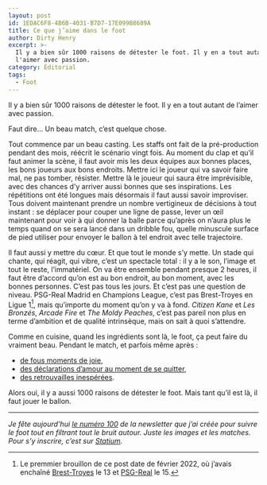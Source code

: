 ```yaml
---
layout: post
id: 1EDAC6F8-4B6B-4031-B7D7-17E099B8689A
title: Ce que j’aime dans le foot
author: Dirty Henry
excerpt: >-
  Il y a bien sûr 1000 raisons de détester le foot. Il y en a tout autant de
  l'aimer avec passion.
category: Éditorial
tags:
  - Foot
---
```


Il y a bien sûr 1000 raisons de détester le foot. Il y en a tout autant de
l’aimer avec passion.

Faut dire… Un beau match, c’est quelque chose.

Tout commence par un beau casting. Les staffs ont fait de la pré-production
pendant des mois, réécrit le scénario vingt fois. Au moment du clap et qu’il
faut animer la scène, il faut avoir mis les deux équipes aux bonnes places, les
bons joueurs aux bons endroits. Mettre ici le joueur qui va savoir faire mal, ne
pas tomber, résister. Mettre là le joueur qui saura être imprévisible, avec des
chances d’y arriver aussi bonnes que ses inspirations. Les répétitions ont été
longues mais désormais il faut aussi savoir improviser. Tous doivent maintenant
prendre un nombre vertigineux de décisions à tout instant : se déplacer pour
couper une ligne de passe, lever un œil maintenant pour voir à qui donner la
balle parce qu’après on n’aura plus le temps quand on se sera lancé dans un
dribble fou, quelle minuscule surface de pied utiliser pour envoyer le ballon à
tel endroit avec telle trajectoire.

Il faut aussi y mettre du cœur. Et que tout le monde s’y mette. Un stade qui
chante, qui réagit, qui vibre, c’est un spectacle total : il y a le son, l’image
et tout le reste, l’immatériel. On va être ensemble pendant presque 2 heures, il
faut être d’accord qu’on est au bon endroit, au bon moment, avec les bonnes
personnes. C’est pas tous les jours. Et c’est pas une question de niveau.
PSG-Real Madrid en Champions League, c’est pas Brest-Troyes en Ligue 1[^1], mais
qu’importe du moment qu’on y va à fond. _Citizen Kane_ et _Les Bronzés_, _Arcade
Fire_ et _The Moldy Peaches_, c’est pas pareil non plus en terme d’ambition et
de qualité intrinsèque, mais on sait à quoi s’attendre.

Comme en cuisine, quand les ingrédients sont là, le foot, ça peut faire du
vraiment beau. Pendant le match, et parfois même après :

- [de fous moments de joie][3],
- [des déclarations d’amour au moment de se quitter][4],
- [des retrouvailles inespérées][5].

Alors oui, il y a aussi 1000 raisons de détester le foot. Mais tant qu’il est
là, il faut jouer le ballon.

---

_Je fête aujourd’hui [le numéro 100][7] de la newsletter que j’ai créée pour
suivre le foot tout en filtrant tout le bruit autour. Juste les images et les
matches. Pour s’y inscrire, c’est sur [Statium][6]._

[^1]:
    Le premmier brouillon de ce post date de février 2022, où j’avais enchaîné
    [Brest-Troyes][1] le 13 et [PSG-Real][2] le 15.

[1]: https://fbref.com/en/matches/733d6293/Brest-Troyes-February-13-2022-Ligue-1
[2]:
  https://fbref.com/en/matches/59e6b28f/Paris-Saint-Germain-Real-Madrid-February-15-2022-Champions-League
[3]:
  https://twitter.com/TrabzonBelTr/status/1520888648018894848
  "Les fans de Trabzonspor qui fêtent un titre"
[4]:
  https://twitter.com/FabrizioRomano/status/1526312028280918017?s=20&t=DoTvgprnSNjgDbgX_cwPEQ
  "Les pleurs de Dybala au moment de dire au revoir à la Juventus"
[5]:
  https://www.youtube.com/watch?v=ydvUz_Pq7Lc
  "Eriksen rejoue après qu'on eut craint le voir mourir sur un terrain"
[6]: https://www.statium.app
[7]: https://www.statium.app/newsletter/posts/newsletter-100
